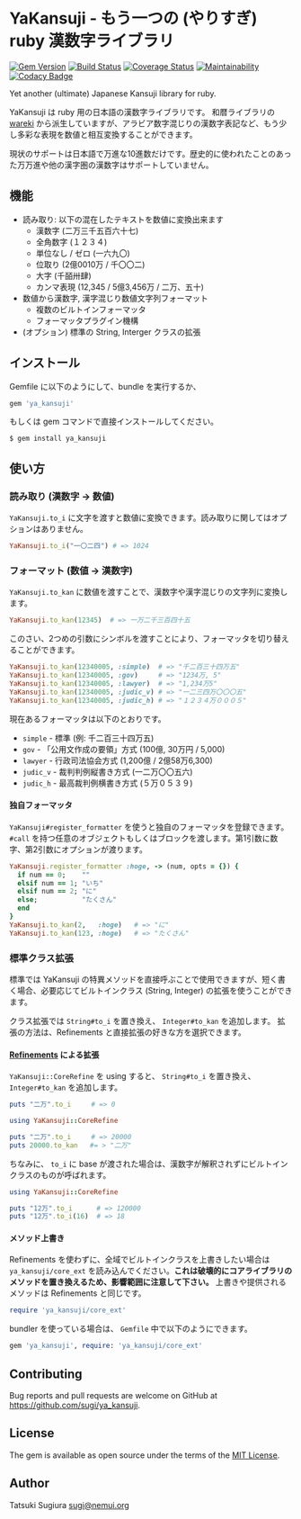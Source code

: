 # YaKansuji - もう一つの (やりすぎ) ruby 漢数字ライブラリ

[<img src="https://badge.fury.io/rb/ya_kansuji.svg" alt="Gem Version" />](https://badge.fury.io/rb/ya_kansuji)
[<img src="https://travis-ci.org/sugi/ya_kansuji.svg?branch=master" alt="Build Status" />](https://travis-ci.org/sugi/ya_kansuji)
[<img src="https://coveralls.io/repos/sugi/ya_kansuji/badge.svg?branch=master&service=github" alt="Coverage Status" />](https://coveralls.io/github/sugi/ya_kansuji?branch=master)
[![Maintainability](https://api.codeclimate.com/v1/badges/007f79c6f7f6e82daa20/maintainability)](https://codeclimate.com/github/sugi/ya_kansuji/maintainability)
[![Codacy Badge](https://api.codacy.com/project/badge/Grade/61b4656b56cf41759f857086a7b9eade)](https://www.codacy.com/app/sugi/ya_kansuji?utm_source=github.com&amp;utm_medium=referral&amp;utm_content=sugi/ya_kansuji&amp;utm_campaign=Badge_Grade)

Yet another (ultimate) Japanese Kansuji library for ruby.

YaKansuji は ruby 用の日本語の漢数字ライブラリです。 和暦ライブラリの [wareki](https://github.com/sugi/wareki) から派生していますが、アラビア数字混じりの漢数字表記など、もう少し多彩な表現を数値と相互変換することができます。

現状のサポートは日本語で万進な10進数だけです。歴史的に使われたことのあった万万進や他の漢字圏の漢数字はサポートしていません。

## 機能

* 読み取り: 以下の混在したテキストを数値に変換出来ます
  * 漢数字 (二万三千五百六十七)
  * 全角数字 (１２３４)
  * 単位なし / ゼロ (一六九〇)
  * 位取り (2億0010万 / 千〇〇二)
  * 大字 (千皕卅肆)
  * カンマ表現 (12,345 / 5億3,456万 / 二万、五十)
* 数値から漢数字, 漢字混じり数値文字列フォーマット
  * 複数のビルトインフォーマッタ
  * フォーマッタプラグイン機構
* (オプション) 標準の String, Interger クラスの拡張

## インストール

Gemfile に以下のようにして、bundle を実行するか、

```ruby
gem 'ya_kansuji'
```

もしくは gem コマンドで直接インストールしてください。

    $ gem install ya_kansuji

## 使い方

### 読み取り (漢数字 →  数値)

`YaKansuji.to_i` に文字を渡すと数値に変換できます。読み取りに関してはオプションはありません。

```ruby
YaKansuji.to_i("一〇二四") # => 1024
```

### フォーマット (数値 → 漢数字)

`YaKansuji.to_kan` に数値を渡すことで、漢数字や漢字混じりの文字列に変換します。

```ruby
YaKansuji.to_kan(12345)  # => 一万二千三百四十五
```

このさい、2つめの引数にシンボルを渡すことにより、フォーマッタを切り替えることができます。

```ruby
YaKansuji.to_kan(12340005, :simple)  # => "千二百三十四万五"
YaKansuji.to_kan(12340005, :gov)     # => "1234万, 5"
YaKansuji.to_kan(12340005, :lawyer)  # => "1,234万5"
YaKansuji.to_kan(12340005, :judic_v) # => "一二三四万〇〇〇五"
YaKansuji.to_kan(12340005, :judic_h) # => "１２３４万０００５"
```

現在あるフォーマッタは以下のとおりです。

 * `simple` - 標準 (例: 千二百三十四万五)
 * `gov` - 「公用文作成の要領」方式 (100億, 30万円 / 5,000)
 * `lawyer` - 行政司法協会方式 (1,200億 / 2億58万6,300)
 * `judic_v` - 裁判判例縦書き方式 (一二万〇〇五六)
 * `judic_h` - 最高裁判例横書き方式 (５万０５３９)

#### 独自フォーマッタ

`YaKansuji#register_formatter` を使うと独自のフォーマッタを登録できます。
`#call` を持つ任意のオブジェクトもしくはブロックを渡します。第1引数に数字、第2引数にオプションが渡ります。

```ruby
YaKansuji.register_formatter :hoge, -> (num, opts = {}) {
  if num == 0;    ""
  elsif num == 1; "いち"
  elsif num == 2; "に"
  else;           "たくさん"
  end
}
YaKansuji.to_kan(2,   :hoge)   # => "に"
YaKansuji.to_kan(123, :hoge)   # => "たくさん"
```

### 標準クラス拡張

標準では YaKansuji の特異メソッドを直接呼ぶことで使用できますが、短く書く場合、必要応じてビルトインクラス (String, Integer) の拡張を使うことができます。

クラス拡張では `String#to_i` を置き換え、 `Integer#to_kan` を追加します。
拡張の方法は、Refinements と直接拡張の好きな方を選択できます。

#### [Refinements](https://docs.ruby-lang.org/en/2.6.0/syntax/refinements_rdoc.html) による拡張

`YaKansuji::CoreRefine` を using すると、 `String#to_i` を置き換え、 `Integer#to_kan` を追加します。

```ruby
puts "二万".to_i     # => 0

using YaKansuji::CoreRefine

puts "二万".to_i     # => 20000
puts 20000.to_kan   #= > "二万"
```

ちなみに、 `to_i` に base が渡された場合は、漢数字が解釈されずにビルトインクラスのものが呼ばれます。

```ruby
using YaKansuji::CoreRefine

puts "12万".to_i      # => 120000
puts "12万".to_i(16)  # => 18
```

#### メソッド上書き

Refinements を使わずに、全域でビルトインクラスを上書きしたい場合は `ya_kansuji/core_ext` を読み込んでください。**これは破壊的にコアライブラリのメソッドを置き換えるため、影響範囲に注意して下さい。**
上書きや提供されるメソッドは Refinements と同じです。

```ruby
require 'ya_kansuji/core_ext'
```

bundler を使っている場合は、 `Gemfile` 中で以下のようにできます。

```ruby
gem 'ya_kansuji', require: 'ya_kansuji/core_ext'
```

## Contributing

Bug reports and pull requests are welcome on GitHub at https://github.com/sugi/ya_kansuji.

## License

The gem is available as open source under the terms of the [MIT License](https://opensource.org/licenses/MIT).

## Author

Tatsuki Sugiura <sugi@nemui.org>
